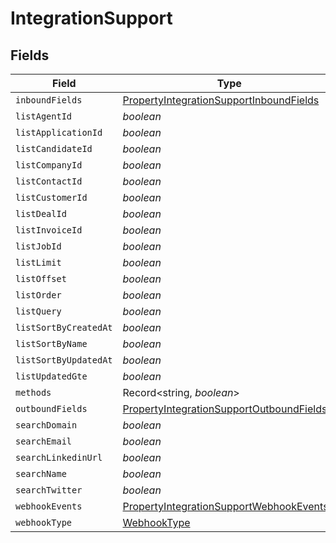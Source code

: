# IntegrationSupport


## Fields

| Field                                                                                                       | Type                                                                                                        | Required                                                                                                    | Description                                                                                                 |
| ----------------------------------------------------------------------------------------------------------- | ----------------------------------------------------------------------------------------------------------- | ----------------------------------------------------------------------------------------------------------- | ----------------------------------------------------------------------------------------------------------- |
| `inboundFields`                                                                                             | [PropertyIntegrationSupportInboundFields](../../models/shared/propertyintegrationsupportinboundfields.md)   | :heavy_minus_sign:                                                                                          | N/A                                                                                                         |
| `listAgentId`                                                                                               | *boolean*                                                                                                   | :heavy_minus_sign:                                                                                          | N/A                                                                                                         |
| `listApplicationId`                                                                                         | *boolean*                                                                                                   | :heavy_minus_sign:                                                                                          | N/A                                                                                                         |
| `listCandidateId`                                                                                           | *boolean*                                                                                                   | :heavy_minus_sign:                                                                                          | N/A                                                                                                         |
| `listCompanyId`                                                                                             | *boolean*                                                                                                   | :heavy_minus_sign:                                                                                          | N/A                                                                                                         |
| `listContactId`                                                                                             | *boolean*                                                                                                   | :heavy_minus_sign:                                                                                          | N/A                                                                                                         |
| `listCustomerId`                                                                                            | *boolean*                                                                                                   | :heavy_minus_sign:                                                                                          | N/A                                                                                                         |
| `listDealId`                                                                                                | *boolean*                                                                                                   | :heavy_minus_sign:                                                                                          | N/A                                                                                                         |
| `listInvoiceId`                                                                                             | *boolean*                                                                                                   | :heavy_minus_sign:                                                                                          | N/A                                                                                                         |
| `listJobId`                                                                                                 | *boolean*                                                                                                   | :heavy_minus_sign:                                                                                          | N/A                                                                                                         |
| `listLimit`                                                                                                 | *boolean*                                                                                                   | :heavy_minus_sign:                                                                                          | N/A                                                                                                         |
| `listOffset`                                                                                                | *boolean*                                                                                                   | :heavy_minus_sign:                                                                                          | N/A                                                                                                         |
| `listOrder`                                                                                                 | *boolean*                                                                                                   | :heavy_minus_sign:                                                                                          | N/A                                                                                                         |
| `listQuery`                                                                                                 | *boolean*                                                                                                   | :heavy_minus_sign:                                                                                          | N/A                                                                                                         |
| `listSortByCreatedAt`                                                                                       | *boolean*                                                                                                   | :heavy_minus_sign:                                                                                          | N/A                                                                                                         |
| `listSortByName`                                                                                            | *boolean*                                                                                                   | :heavy_minus_sign:                                                                                          | N/A                                                                                                         |
| `listSortByUpdatedAt`                                                                                       | *boolean*                                                                                                   | :heavy_minus_sign:                                                                                          | N/A                                                                                                         |
| `listUpdatedGte`                                                                                            | *boolean*                                                                                                   | :heavy_minus_sign:                                                                                          | N/A                                                                                                         |
| `methods`                                                                                                   | Record<string, *boolean*>                                                                                   | :heavy_minus_sign:                                                                                          | N/A                                                                                                         |
| `outboundFields`                                                                                            | [PropertyIntegrationSupportOutboundFields](../../models/shared/propertyintegrationsupportoutboundfields.md) | :heavy_minus_sign:                                                                                          | N/A                                                                                                         |
| `searchDomain`                                                                                              | *boolean*                                                                                                   | :heavy_minus_sign:                                                                                          | N/A                                                                                                         |
| `searchEmail`                                                                                               | *boolean*                                                                                                   | :heavy_minus_sign:                                                                                          | N/A                                                                                                         |
| `searchLinkedinUrl`                                                                                         | *boolean*                                                                                                   | :heavy_minus_sign:                                                                                          | N/A                                                                                                         |
| `searchName`                                                                                                | *boolean*                                                                                                   | :heavy_minus_sign:                                                                                          | N/A                                                                                                         |
| `searchTwitter`                                                                                             | *boolean*                                                                                                   | :heavy_minus_sign:                                                                                          | N/A                                                                                                         |
| `webhookEvents`                                                                                             | [PropertyIntegrationSupportWebhookEvents](../../models/shared/propertyintegrationsupportwebhookevents.md)[] | :heavy_minus_sign:                                                                                          | N/A                                                                                                         |
| `webhookType`                                                                                               | [WebhookType](../../models/shared/webhooktype.md)                                                           | :heavy_minus_sign:                                                                                          | N/A                                                                                                         |